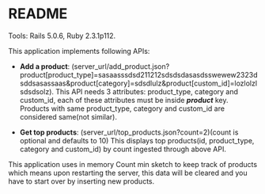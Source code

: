 # README

Tools: Rails 5.0.6, Ruby 2.3.1p112.


This application implements following APIs:

* **Add a product**:
(server_url/add_product.json?product[product_type]=sasaasssdsd211212sdsdsdasasdsswewew2323dsddsasassaas&product[category]=sdsdlulz&product[custom_id]=lozlolzlsdsdsolz). This API needs 3 attributes: product_type, category and custom_id, each of these attributes must be inside _**product**_ key. Products with same product_type, category and custom_id are considered same(not similar).

* **Get top products**:
(server_url/top_products.json?count=2)(count is optional and defaults to 10)
This displays top products(id, product_type, category and custom_id) by count ingested through above API.


This application uses in memory Count min sketch to keep track of products which means upon restarting the server, this data will be cleared and you have to start over by inserting new products.

